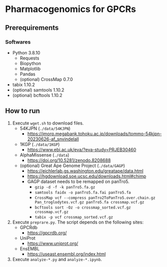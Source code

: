 # Pharmacogenomics for GPCRs
## Prerequirements
### Softwares
- Python 3.8.10
    - Requests
    - Biopython
    - Matplotlib
    - Pandas
    - (optional) CrossMap 0.7.0
- tabix 1.10.2
- (optional) samtools 1.10.2
- (optional) bcftools 1.10.2

## How to run
1. Execute `wget.sh` to download files. 
    - 54KJPN (`./data/54KJPN`)
        - https://jmorp.megabank.tohoku.ac.jp/downloads/tommo-54kjpn-20230626-af_snvindelall
    - 1KGP (`./data/1KGP`)
        - https://www.ebi.ac.uk/eva/?eva-study=PRJEB30460
    - AlphaMissense (`./data`)
        - https://doi.org/10.5281/zenodo.8208688
    - (optional) Great Ape Genome Project (`./data/GAGP`)
        - https://eichlerlab.gs.washington.edu/greatape/data.html
        - https://hgdownload.soe.ucsc.edu/downloads.html#chimp
        - GAGP dataset needs to be remapped on panTro5.
            - `gzip -d -f -k panTro5.fa.gz`
            - `samtools faidx -o panTro5.fa.fai panTro5.fa`
            - `CrossMap vcf --compress panTro2ToPanTro5.over.chain.gz Pan_troglodytes.vcf.gz panTro5.fa crossmap.vcf.gz`
            - `bcftools sort -Oz -o crossmap_sorted.vcf.gz crossmap.vcf.gz`
            - `tabix -p vcf crossmap_sorted.vcf.gz`
2. Execute `preprare.py`. The script depends on the following sites:
    - GPCRdb
        - https://gpcrdb.org/
    - UniProt
        - https://www.uniprot.org/
    - EnsEMBL
        - https://useast.ensembl.org/index.html
3. Execute `analyze-*.py` and `analyze-*.ipynb`.
